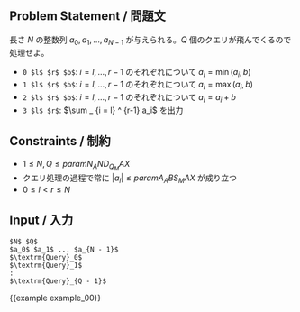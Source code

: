 Problem Statement / 問題文
---------

長さ $N$ の整数列 $a_0, a_1, \dots, a _ {N - 1}$ が与えられる。$Q$ 個のクエリが飛んでくるので処理せよ。

- `0 $l$ $r$ $b$`: $i = l, \dots, {r-1}$ のそれぞれについて $a_i = \min(a_i, b)$
- `1 $l$ $r$ $b$`: $i = l, \dots, {r-1}$ のそれぞれについて $a_i = \max(a_i, b)$
- `2 $l$ $r$ $b$`: $i = l, \dots, {r-1}$ のそれぞれについて $a_i = a_i + b$
- `3 $l$ $r$`: $\sum _ {i = l} ^ {r-1} a_i$ を出力

Constraints / 制約
---------

- $1 \leq N, Q \leq {{param N_AND_Q_MAX}}$
- クエリ処理の過程で常に $\vert a_i \vert \leq {{param A_ABS_MAX}}$ が成り立つ
- $0 \leq l < r \leq N$

Input / 入力
---------

~~~
$N$ $Q$
$a_0$ $a_1$ ... $a_{N - 1}$
$\textrm{Query}_0$
$\textrm{Query}_1$
:
$\textrm{Query}_{Q - 1}$
~~~

{{example example_00}}
